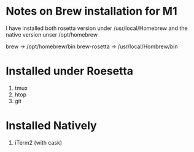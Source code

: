 # Notes on Brew installation for M1

I have installed both rosetta version under /usr/local/Homebrew
and the native version unser /opt/homebrew

brew -> /opt/homebrew/bin 
brew-rosetta -> /usr/local/Hombrew/bin


# Installed under Roesetta

1. tmux
2. htop
3. git


# Installed Natively

1. iTerm2 (with cask)
